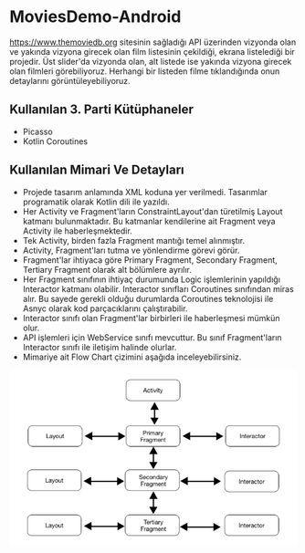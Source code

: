 # MoviesDemo-Android
https://www.themoviedb.org sitesinin sağladığı API üzerinden vizyonda olan ve yakında vizyona girecek olan film listesinin çekildiği, ekrana listelediği bir projedir. Üst slider'da vizyonda olan, alt listede ise yakında vizyona girecek olan filmleri görebiliyoruz. Herhangi bir listeden filme tıklandığında onun detaylarını görüntüleyebiliyoruz.


## Kullanılan 3. Parti Kütüphaneler
- Picasso
- Kotlin Coroutines


## Kullanılan Mimari Ve Detayları
- Projede tasarım anlamında XML koduna yer verilmedi. Tasarımlar programatik olarak Kotlin dili ile yazıldı. 
- Her Activity ve Fragment'ların ConstraintLayout'dan türetilmiş Layout katmanı bulunmaktadır. Bu katmanlar kendilerine ait Fragment veya Activity ile haberleşmektedir.
- Tek Activity, birden fazla Fragment mantığı temel alınmıştır.
- Activity, Fragment'ları tutma ve yönlendirme görevi görür.
- Fragment'lar ihtiyaca göre Primary Fragment, Secondary Fragment, Tertiary Fragment olarak alt bölümlere ayrılır.
- Her Fragment sınıfının ihtiyaç durumunda Logic işlemlerinin yapıldığı Interactor katmanı olabilir. Interactor sınıfları Coroutines sınıfından miras alır. Bu sayede gerekli olduğu durumlarda Coroutines teknolojisi ile Asnyc olarak kod parçacıklarını çalıştırabilir.
- Interactor sınıfı olan Fragment'lar birbirleri ile haberleşmesi mümkün olur.
- API işlemleri için WebService sınıfı mevcuttur. Bu sınıf Fragment'ların Interactor sınıfı ile iletişim halinde olurlar.
- Mimariye ait Flow Chart çizimini aşağıda inceleyebilirsiniz.

![github](https://github.com/nejatboy/MoviesDemo-Android/blob/main/Flow%20Chart.png)
